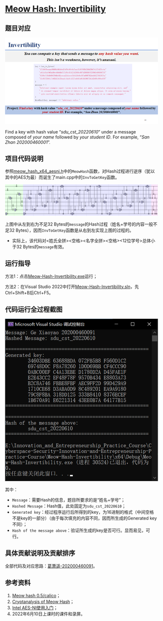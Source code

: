 # [Meow Hash: Invertibility](https://github.com/MaxIkaros/Cyberspace-Security-Innovation-and-Entrepreneurship-Practice-Course/tree/main/Meow-Hash-Invertibility)

## 题目对应

![image-20220725151357310](./README/assets/image-20220725151357310.png)

Find a key with hash value “*sdu_cst_20220610*” under a message composed of *your name* followed by *your student ID*. For example, “*San Zhan 202000460001*”.

## 项目代码说明

参照[meow_hash_x64_aesni.h](meow_hash_x64_aesni.h)中的`MeowHash`函数，对Hash过程进行逆序（犹以其中的AES为最）而诞生了main.cpp中的`InvToGetKey`函数。

![image-20220729152126265](README/assets/image-20220729152126265.png)

上图中从左到右为不足32 Bytes的`message`的Hash过程（姓名+学号的内容一般不足32 Bytes），因而`InvToGetKey`函数是从右到左实现上图的过程的。

- 实际上，该代码对<姓氏全拼><空格><名字全拼><空格><12位学号>总体小于32 Bytes的`message`有效。

## 运行指导

方法1：点击[Meow-Hash-Invertibility.exe](Meow-Hash-Invertibility.exe)运行；

方法2：在Visual Studio 2022中打开[Meow-Hash-Invertibility.sln](Meow-Hash-Invertibility.sln)，先Ctrl+Shift+B后Ctrl+F5。

## 代码运行全过程截图

![image-20220729151641311](README/assets/image-20220729151641311.png)

其中：

- `Message`：需要Hash的信息，题目所要求的是“姓名+学号”；
- `Hashed Message`：Hash值，此处固定为`sdu_cst_20220610`；
- `Generated key`：经过程序运行后所得到的key，为16进制的格式（中间空格不是key的一部分）（由于每次填充的内容不同，因而所生成的Generated key不同）；
- `Hash of the message above`：验证所生成的key是否可行。显而易见，可行。

## 具体贡献说明及贡献排序

全部代码及对应思路：[葛萧遥-202000460091](https://github.com/MaxIkaros)。

## 参考资料

1. [Meow hash 0.5/calico](https://github.com/cmuratori/meow_hash)；
2. [Cryptanalysis of Meow Hash](https://peter.website/meow-hash-cryptanalysis)；
3. [Intel AES-NI使用入门](https://www.anquanke.com/post/id/260323)；
4. 2022年6月10日上课时的课件和录屏。

